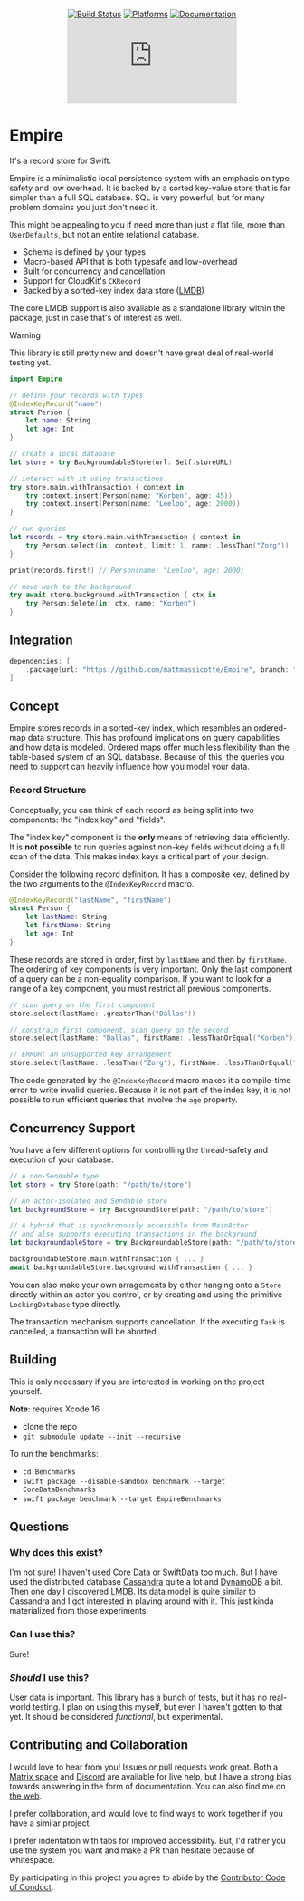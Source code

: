 <div align="center">

[![Build Status][build status badge]][build status]
[![Platforms][platforms badge]][platforms]
[![Documentation][documentation badge]][documentation]
[![Matrix][matrix badge]][matrix]

</div>

# Empire

It's a record store for Swift.

Empire is a minimalistic local persistence system with an emphasis on type safety and low overhead. It is backed by a sorted key-value store that is far simpler than a full SQL database. SQL is very powerful, but for many problem domains you just don't need it.

This might be appealing to you if need more than just a flat file, more than `UserDefaults`, but not an entire relational database.

- Schema is defined by your types
- Macro-based API that is both typesafe and low-overhead
- Built for concurrency and cancellation
- Support for CloudKit's `CKRecord`
- Backed by a sorted-key index data store ([LMDB][LMDB])

The core LMDB support is also available as a standalone library within the package, just in case that's of interest as well.

> [!WARNING]
> This library is still pretty new and doesn't have great deal of real-world testing yet.

```swift
import Empire

// define your records with types
@IndexKeyRecord("name")
struct Person {
    let name: String
    let age: Int
}

// create a local database
let store = try BackgroundableStore(url: Self.storeURL)

// interact with it using transactions
try store.main.withTransaction { context in
    try context.insert(Person(name: "Korben", age: 45))
    try context.insert(Person(name: "Leeloo", age: 2000))
}

// run queries
let records = try store.main.withTransaction { context in
    try Person.select(in: context, limit: 1, name: .lessThan("Zorg"))
}

print(records.first!) // Person(name: "Leeloo", age: 2000)

// move work to the background
try await store.background.withTransaction { ctx in
    try Person.delete(in: ctx, name: "Korben")
}
```
 
## Integration

```swift
dependencies: [
    .package(url: "https://github.com/mattmassicotte/Empire", branch: "main")
]
```

## Concept

Empire stores records in a sorted-key index, which resembles an ordered-map data structure. This has profound implications on query capabilities and how data is modeled. Ordered maps offer much less flexibility than the table-based system of an SQL database. Because of this, the queries you need to support can heavily influence how you model your data.

### Record Structure

Conceptually, you can think of each record as being split into two components: the "index key" and "fields".

The "index key" component is the **only** means of retrieving data efficiently. It is **not possible** to run queries against non-key fields without doing a full scan of the data. This makes index keys a critical part of your design.

Consider the following record definition. It has a composite key, defined by the two arguments to the `@IndexKeyRecord` macro.

```swift
@IndexKeyRecord("lastName", "firstName")
struct Person {
    let lastName: String
    let firstName: String
    let age: Int
}
```

These records are stored in order, first by `lastName` and then by `firstName`. The ordering of key components is very important. Only the last component of a query can be a non-equality comparison. If you want to look for a range of a key component, you must restrict all previous components.

```swift
// scan query on the first component
store.select(lastName: .greaterThan("Dallas"))

// constrain first component, scan query on the second
store.select(lastName: "Dallas", firstName: .lessThanOrEqual("Korben"))

// ERROR: an unsupported key arrangement
store.select(lastName: .lessThan("Zorg"), firstName: .lessThanOrEqual("Jean-Baptiste"))
```

The code generated by the `@IndexKeyRecord` macro makes it a compile-time error to write invalid queries. Because it is not part of the index key, it is not possible to run efficient queries that involve the `age` property.

## Concurrency Support

You have a few different options for controlling the thread-safety and execution of your database.

```swift
// A non-Sendable type
let store = try Store(path: "/path/to/store")

// An actor-isolated and Sendable store
let backgroundStore = try BackgroundStore(path: "/path/to/store")

// A hybrid that is synchronously accessible from MainActor
// and also supports executing transactions in the background
let backgroundableStore = try BackgroundableStore(path: "/path/to/store")

backgroundableStore.main.withTransaction { ... }
await backgroundableStore.background.withTransaction { ... }
```

You can also make your own arragements by either hanging onto a `Store` directly within an actor you control, or by creating and using the primitive `LockingDatabase` type directly.

The transaction mechanism supports cancellation. If the executing `Task` is cancelled, a transaction will be aborted.

## Building

This is only necessary if you are interested in working on the project yourself.

**Note**: requires Xcode 16

- clone the repo
- `git submodule update --init --recursive`

To run the benchmarks:

- `cd Benchmarks`
- `swift package --disable-sandbox benchmark --target CoreDataBenchmarks`
- `swift package benchmark --target EmpireBenchmarks`

## Questions

### Why does this exist?

I'm not sure! I haven't used [Core Data](https://developer.apple.com/documentation/coredata) or [SwiftData](https://developer.apple.com/documentation/swiftdata) too much. But I have used the distributed database [Cassandra](https://cassandra.apache.org) quite a lot and [DynamoDB](https://aws.amazon.com/dynamodb/) a bit. Then one day I discovered [LMDB][LMDB]. Its data model is quite similar to Cassandra and I got interested in playing around with it. This just kinda materialized from those experiments.

### Can I use this?

Sure!

### *Should* I use this?

User data is important. This library has a bunch of tests, but it has no real-world testing. I plan on using this myself, but even I haven't gotten to that yet. It should be considered *functional*, but experimental.

## Contributing and Collaboration

I would love to hear from you! Issues or pull requests work great. Both a [Matrix space][matrix] and [Discord][discord] are available for live help, but I have a strong bias towards answering in the form of documentation. You can also find me on [the web](https://www.massicotte.org).

I prefer collaboration, and would love to find ways to work together if you have a similar project.

I prefer indentation with tabs for improved accessibility. But, I'd rather you use the system you want and make a PR than hesitate because of whitespace.

By participating in this project you agree to abide by the [Contributor Code of Conduct](CODE_OF_CONDUCT.md).

[build status]: https://github.com/mattmassicotte/Empire/actions
[build status badge]: https://github.com/mattmassicotte/Empire/workflows/CI/badge.svg
[platforms]: https://swiftpackageindex.com/mattmassicotte/Empire
[platforms badge]: https://img.shields.io/endpoint?url=https%3A%2F%2Fswiftpackageindex.com%2Fapi%2Fpackages%2Fmattmassicotte%2FEmpire%2Fbadge%3Ftype%3Dplatforms
[documentation]: https://swiftpackageindex.com/mattmassicotte/Empire/main/documentation
[documentation badge]: https://img.shields.io/badge/Documentation-DocC-blue
[matrix]: https://matrix.to/#/%23chimehq%3Amatrix.org
[matrix badge]: https://img.shields.io/matrix/chimehq%3Amatrix.org?label=Matrix
[discord]: https://discord.gg/esFpX6sErJ
[LMDB]: https://www.symas.com/lmdb
